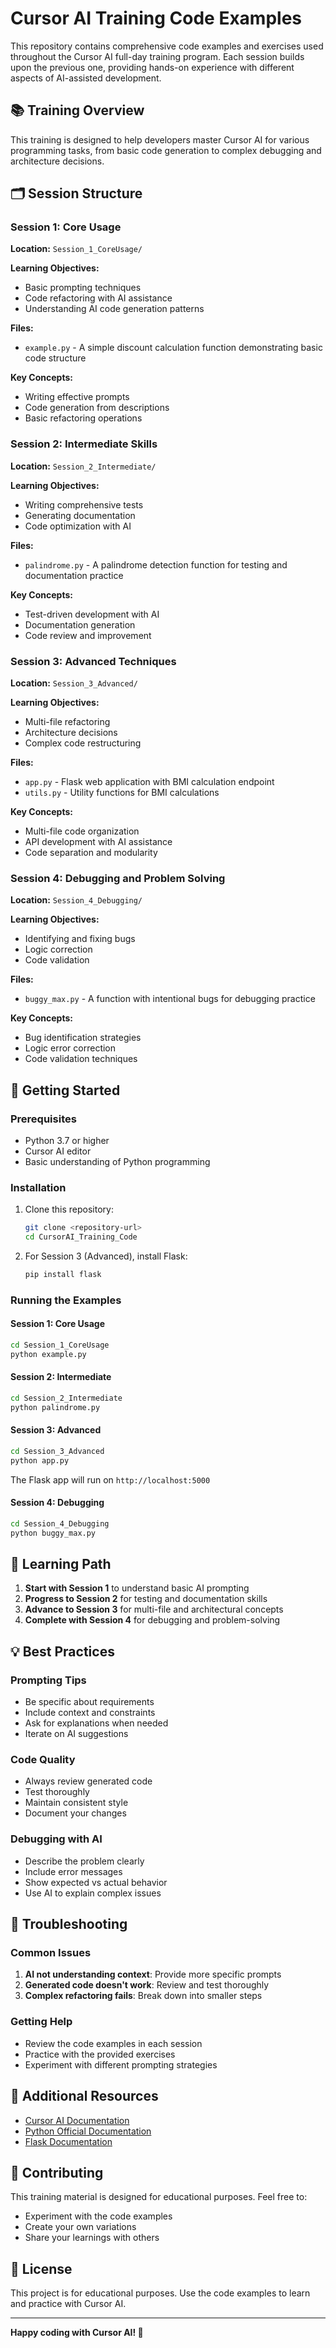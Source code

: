 # Cursor AI Training Code Examples

This repository contains comprehensive code examples and exercises used throughout the Cursor AI full-day training program. Each session builds upon the previous one, providing hands-on experience with different aspects of AI-assisted development.

## 📚 Training Overview

This training is designed to help developers master Cursor AI for various programming tasks, from basic code generation to complex debugging and architecture decisions.

## 🗂️ Session Structure

### Session 1: Core Usage
**Location:** `Session_1_CoreUsage/`

**Learning Objectives:**
- Basic prompting techniques
- Code refactoring with AI assistance
- Understanding AI code generation patterns

**Files:**
- `example.py` - A simple discount calculation function demonstrating basic code structure

**Key Concepts:**
- Writing effective prompts
- Code generation from descriptions
- Basic refactoring operations

### Session 2: Intermediate Skills
**Location:** `Session_2_Intermediate/`

**Learning Objectives:**
- Writing comprehensive tests
- Generating documentation
- Code optimization with AI

**Files:**
- `palindrome.py` - A palindrome detection function for testing and documentation practice

**Key Concepts:**
- Test-driven development with AI
- Documentation generation
- Code review and improvement

### Session 3: Advanced Techniques
**Location:** `Session_3_Advanced/`

**Learning Objectives:**
- Multi-file refactoring
- Architecture decisions
- Complex code restructuring

**Files:**
- `app.py` - Flask web application with BMI calculation endpoint
- `utils.py` - Utility functions for BMI calculations

**Key Concepts:**
- Multi-file code organization
- API development with AI assistance
- Code separation and modularity

### Session 4: Debugging and Problem Solving
**Location:** `Session_4_Debugging/`

**Learning Objectives:**
- Identifying and fixing bugs
- Logic correction
- Code validation

**Files:**
- `buggy_max.py` - A function with intentional bugs for debugging practice

**Key Concepts:**
- Bug identification strategies
- Logic error correction
- Code validation techniques

## 🚀 Getting Started

### Prerequisites
- Python 3.7 or higher
- Cursor AI editor
- Basic understanding of Python programming

### Installation
1. Clone this repository:
   ```bash
   git clone <repository-url>
   cd CursorAI_Training_Code
   ```

2. For Session 3 (Advanced), install Flask:
   ```bash
   pip install flask
   ```

### Running the Examples

#### Session 1: Core Usage
```bash
cd Session_1_CoreUsage
python example.py
```

#### Session 2: Intermediate
```bash
cd Session_2_Intermediate
python palindrome.py
```

#### Session 3: Advanced
```bash
cd Session_3_Advanced
python app.py
```
The Flask app will run on `http://localhost:5000`

#### Session 4: Debugging
```bash
cd Session_4_Debugging
python buggy_max.py
```

## 🎯 Learning Path

1. **Start with Session 1** to understand basic AI prompting
2. **Progress to Session 2** for testing and documentation skills
3. **Advance to Session 3** for multi-file and architectural concepts
4. **Complete with Session 4** for debugging and problem-solving

## 💡 Best Practices

### Prompting Tips
- Be specific about requirements
- Include context and constraints
- Ask for explanations when needed
- Iterate on AI suggestions

### Code Quality
- Always review generated code
- Test thoroughly
- Maintain consistent style
- Document your changes

### Debugging with AI
- Describe the problem clearly
- Include error messages
- Show expected vs actual behavior
- Use AI to explain complex issues

## 🔧 Troubleshooting

### Common Issues
1. **AI not understanding context**: Provide more specific prompts
2. **Generated code doesn't work**: Review and test thoroughly
3. **Complex refactoring fails**: Break down into smaller steps

### Getting Help
- Review the code examples in each session
- Practice with the provided exercises
- Experiment with different prompting strategies

## 📖 Additional Resources

- [Cursor AI Documentation](https://cursor.sh/docs)
- [Python Official Documentation](https://docs.python.org/)
- [Flask Documentation](https://flask.palletsprojects.com/)

## 🤝 Contributing

This training material is designed for educational purposes. Feel free to:
- Experiment with the code examples
- Create your own variations
- Share your learnings with others

## 📄 License

This project is for educational purposes. Use the code examples to learn and practice with Cursor AI.

---

**Happy coding with Cursor AI! 🚀**
